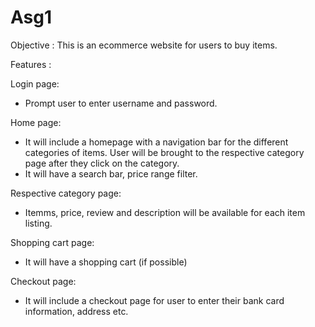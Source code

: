 # Asg1

Objective : This is an ecommerce website for users to buy items. 

Features : 

Login page:
- Prompt user to enter username and password.

Home page:
- It will include a homepage with a navigation bar for the different categories of items. User will be brought to the respective category page after they click on the category.
- It will have a search bar, price range filter.

Respective category page:
- Itemms, price, review and description will be available for each item listing.

Shopping cart page:
- It will have a shopping cart (if possible)

Checkout page:
- It will include a checkout page for user to enter their bank card information, address etc.

